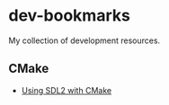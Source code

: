 # dev-bookmarks
My collection of development resources.

## CMake
* [Using SDL2 with CMake](https://trenki2.github.io/blog/2017/06/02/using-sdl2-with-cmake/)
